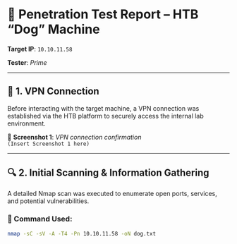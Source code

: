 # 🐾 Penetration Test Report – HTB “Dog” Machine

**Target IP**: `10.10.11.58`  
  
**Tester**: *Prime*

---

## 🔐 1. VPN Connection

Before interacting with the target machine, a VPN connection was established via the HTB platform to securely access the internal lab environment.

📸 **Screenshot 1**: *VPN connection confirmation*  
`(Insert Screenshot 1 here)`

---

## 🔍 2. Initial Scanning & Information Gathering

A detailed Nmap scan was executed to enumerate open ports, services, and potential vulnerabilities.

### 🔧 Command Used:
```bash
nmap -sC -sV -A -T4 -Pn 10.10.11.58 -oN dog.txt
